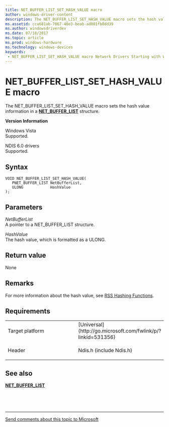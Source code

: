 ```yaml
---
title: NET_BUFFER_LIST_SET_HASH_VALUE macro
author: windows-driver-content
description: The NET_BUFFER_LIST_SET_HASH_VALUE macro sets the hash value information in a NET_BUFFER_LIST structure. Version InformationWindows VistaSupported. NDIS 6.0 driversSupported.
ms.assetid: cca681ab-7867-40e3-beab-ad001fb0dd39
ms.author: windowsdriverdev 
ms.date: 07/18/2017 
ms.topic: article 
ms.prod: windows-hardware 
ms.technology: windows-devices 
keywords:
 - NET_BUFFER_LIST_SET_HASH_VALUE macro Network Drivers Starting with Windows Vista
---
```


# NET\_BUFFER\_LIST\_SET\_HASH\_VALUE macro


The NET\_BUFFER\_LIST\_SET\_HASH\_VALUE macro sets the hash value information in a [**NET\_BUFFER\_LIST**](https://msdn.microsoft.com/library/windows/hardware/ff568388) structure.

**Version Information**

<a href="" id="windows-vista"></a>Windows Vista  
Supported.

<a href="" id="ndis-6-0-drivers"></a>NDIS 6.0 drivers  
Supported.

Syntax
------

```ManagedCPlusPlus
VOID NET_BUFFER_LIST_SET_HASH_VALUE(
   PNET_BUFFER_LIST NetBufferList,
   ULONG            HashValue
);
```

Parameters
----------

*NetBufferList*   
A pointer to a NET\_BUFFER\_LIST structure.

*HashValue*   
The hash value, which is formatted as a ULONG.

Return value
------------

None

## <a href="" id="ddk-net-buffer-list-set-hash-value-nr"></a>


Remarks
-------

For more information about the hash value, see [RSS Hashing Functions](https://msdn.microsoft.com/library/windows/hardware/ff570725).

Requirements
------------

<table>
<colgroup>
<col width="50%" />
<col width="50%" />
</colgroup>
<tbody>
<tr class="odd">
<td><p>Target platform</p></td>
<td>[Universal](http://go.microsoft.com/fwlink/p/?linkid=531356)</td>
</tr>
<tr class="even">
<td><p>Header</p></td>
<td>Ndis.h (include Ndis.h)</td>
</tr>
</tbody>
</table>

## See also


[**NET\_BUFFER\_LIST**](https://msdn.microsoft.com/library/windows/hardware/ff568388)

 

 


--------------------
[Send comments about this topic to Microsoft](mailto:wsddocfb@microsoft.com?subject=Documentation%20feedback%20%5Bnetvista\netvista%5D:%20NET_BUFFER_LIST_SET_HASH_VALUE%20macro%20%20RELEASE:%20%287/10/2017%29&body=%0A%0APRIVACY%20STATEMENT%0A%0AWe%20use%20your%20feedback%20to%20improve%20the%20documentation.%20We%20don't%20use%20your%20email%20address%20for%20any%20other%20purpose,%20and%20we'll%20remove%20your%20email%20address%20from%20our%20system%20after%20the%20issue%20that%20you're%20reporting%20is%20fixed.%20While%20we're%20working%20to%20fix%20this%20issue,%20we%20might%20send%20you%20an%20email%20message%20to%20ask%20for%20more%20info.%20Later,%20we%20might%20also%20send%20you%20an%20email%20message%20to%20let%20you%20know%20that%20we've%20addressed%20your%20feedback.%0A%0AFor%20more%20info%20about%20Microsoft's%20privacy%20policy,%20see%20http://privacy.microsoft.com/default.aspx. "Send comments about this topic to Microsoft")


